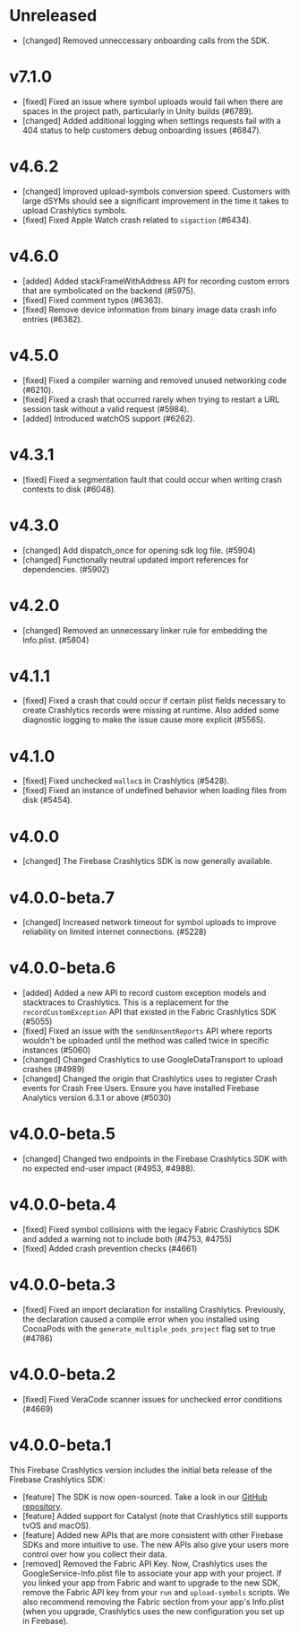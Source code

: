 # Unreleased
- [changed] Removed unneccessary onboarding calls from the SDK.

# v7.1.0
- [fixed] Fixed an issue where symbol uploads would fail when there are spaces in the project path, particularly in Unity builds (#6789).
- [changed] Added additional logging when settings requests fail with a 404 status to help customers debug onboarding issues (#6847).

# v4.6.2

- [changed] Improved upload-symbols conversion speed. Customers with large dSYMs should see a significant improvement in the time it takes to upload Crashlytics symbols.
- [fixed] Fixed Apple Watch crash related to `sigaction` (#6434).

# v4.6.0

- [added] Added stackFrameWithAddress API for recording custom errors that are symbolicated on the backend (#5975).
- [fixed] Fixed comment typos (#6363).
- [fixed] Remove device information from binary image data crash info entries (#6382).

# v4.5.0

- [fixed] Fixed a compiler warning and removed unused networking code (#6210).
- [fixed] Fixed a crash that occurred rarely when trying to restart a URL session task without a valid request (#5984).
- [added] Introduced watchOS support (#6262).

# v4.3.1

- [fixed] Fixed a segmentation fault that could occur when writing crash contexts to disk (#6048).

# v4.3.0

- [changed] Add dispatch_once for opening sdk log file. (#5904)
- [changed] Functionally neutral updated import references for dependencies. (#5902)

# v4.2.0

- [changed] Removed an unnecessary linker rule for embedding the Info.plist. (#5804)

# v4.1.1

- [fixed] Fixed a crash that could occur if certain plist fields necessary to create Crashlytics records were missing at runtime. Also added some diagnostic logging to make the issue cause more explicit (#5565).

# v4.1.0

- [fixed] Fixed unchecked `malloc`s in Crashlytics (#5428).
- [fixed] Fixed an instance of undefined behavior when loading files from disk (#5454).

# v4.0.0

 - [changed] The Firebase Crashlytics SDK is now generally available.

# v4.0.0-beta.7

 - [changed] Increased network timeout for symbol uploads to improve reliability on limited internet connections. (#5228)

# v4.0.0-beta.6

 - [added] Added a new API to record custom exception models and stacktraces to Crashlytics. This is a replacement for the `recordCustomException` API that existed in the Fabric Crashlytics SDK (#5055)
 - [fixed] Fixed an issue with the `sendUnsentReports` API where reports wouldn't be uploaded until the method was called twice in specific instances (#5060)
 - [changed] Changed Crashlytics to use GoogleDataTransport to upload crashes (#4989)
 - [changed] Changed the origin that Crashlytics uses to register Crash events for Crash Free Users. Ensure you have installed Firebase Analytics version 6.3.1 or above (#5030)

# v4.0.0-beta.5

- [changed] Changed two endpoints in the Firebase Crashlytics SDK with no expected end-user impact (#4953, #4988).

# v4.0.0-beta.4

- [fixed] Fixed symbol collisions with the legacy Fabric Crashlytics SDK and added a warning not to include both (#4753, #4755)
- [fixed] Added crash prevention checks (#4661)

# v4.0.0-beta.3

- [fixed] Fixed an import declaration for installing Crashlytics. Previously, the declaration caused a compile error when you installed using CocoaPods with the `generate_multiple_pods_project` flag set to true (#4786)

# v4.0.0-beta.2

- [fixed] Fixed VeraCode scanner issues for unchecked error conditions (#4669)

# v4.0.0-beta.1

This Firebase Crashlytics version includes the initial beta release of the Firebase Crashlytics SDK:

 - [feature] The SDK is now open-sourced. Take a look in our [GitHub repository](https://github.com/firebase/firebase-ios-sdk/tree/master/Crashlytics).
 - [feature] Added support for Catalyst (note that Crashlytics still supports tvOS and macOS).
 - [feature] Added new APIs that are more consistent with other Firebase SDKs and more intuitive to use. The new APIs also give your users more control over how you collect their data.
 - [removed] Removed the Fabric API Key. Now, Crashlytics uses the GoogleService-Info.plist file to associate your app with your project. If you linked your app from Fabric and want to upgrade to the new SDK, remove the Fabric API key from your `run` and `upload-symbols` scripts. We also recommend removing the Fabric section from your app's Info.plist (when you upgrade, Crashlytics uses the new configuration you set up in Firebase).
